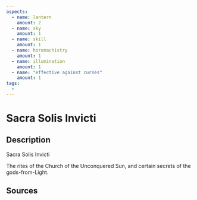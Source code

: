 ```yaml
---
aspects: 
  - name: lantern
    amount: 2
  - name: sky
    amount: 1
  - name: skill
    amount: 1
  - name: horomachistry
    amount: 1
  - name: illumination
    amount: 1
  - name: "effective against curses"
    amount: 1
tags:
  - 
---
```


# Sacra Solis Invicti

## Description
Sacra Solis Invicti

The rites of the Church of the Unconquered Sun, and certain secrets of the gods-from-Light.
## Sources